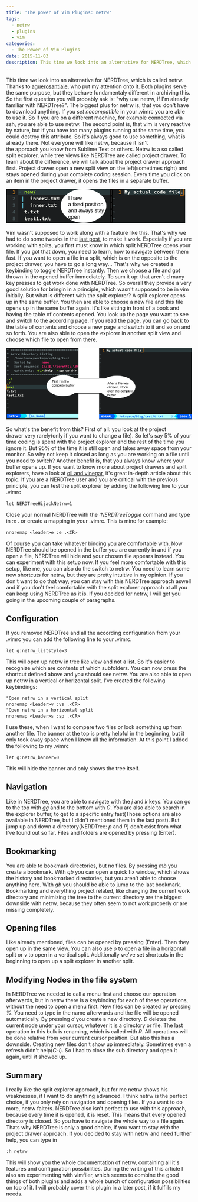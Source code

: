 ```yaml
---
title: 'The power of Vim Plugins: netrw'
tags:
  - netrw
  - plugins
  - vim
categories:
  - The Power of Vim Plugins
date: 2015-11-03
description: This time we look into an alternative for NERDTree, which is called netrw. Thanks to aguerosantiale, who put my attention onto it. Both plugins serve the same purpose, but they behave fundamentaly different in archiving this.
---
```


This time we look into an alternative for NERDTree, which is called netrw.
Thanks to [aguerosantiale](https://www.reddit.com/user/aguerosantiale), who put
my attention onto it. Both plugins serve the same purpose, but they behave
fundamentaly different in archiving this. So the first question you will
probably ask is: "why use netrw, if I'm already familiar with NERDTree?". The
biggest plus for netrw is, that you don't have to download anything. If you
_set nocampatible_ in your .vimrc you are able to use it. So if you are on a
different machine, for example connected via ssh, you are able to use netrw.
The second point is, that vim is very reactive by nature, but if you have too
many plugins running at the same time, you could destroy this attribute. So
it's always good to use something, what is already there. Not everyone will
like netrw, because it isn't the approach you know from Sublime Text or others.
Netrw is a so called split explorer, while tree views like NERDTree are called
project drawer. To learn about the difference, we will talk about the project
drawer approach first. Project drawer open a new split view on the
left(sometimes right) and stays opened during your complete coding session.
Every time you click on an item in the project drawer, it opens the files in a
separate buffer.  

<img src="/images/blog_explorer.png" alt="Explorer" title="Explorer" />  

Vim wasn't supposed to work along with a feature like this. That's why we had
to do some tweaks in the [last
post](http://snow-dev.com/the-power-of-vim-plugins-nerdtree/), to make it work.
Especially if you are working with splits, you first must know in which split
NERDTree opens your file. If you got that down, you need to learn, how to
navigate between them fast. If you want to open a file in a split, which is on
the opposite to the project drawer, you have to go a long way... That's why we
created a keybinding to toggle NERDTree instantly. Then we choose a file and
got thrown in the opened buffer immediately. To sum it up: that aren't d many
key presses to get work done with NERDTree. So overall they provide a very good
solution for bringin in a principle, which wasn't supposed to be in vim
initially. But what is different with the split explorer? A split explorer
opens up in the same buffer. You then are able to choose a new file and this
file opens up in the same buffer again. It's like sitting in front of a book
and having the table of contents opened. You look up the page you want to see
and switch to the according page. If you read the page, you can go back to the
table of contents and choose a new page and switch to it and so on and so
forth. You are also able to open the explorer in another split view and choose
which file to open from there. 

<img src="/images/split.png" alt="Split" title="Split" />  

So what's the benefit from this? First of all: you look at the project
drawer very rarely(only if you want to change a file). So let's say 5% of your
time coding is spent with the project explorer and the rest of the time you
ignore it. But 95% of the time it is still open and takes away space from your
monitor. So why not keep it closed as long as you are working on a file until
you need to switch? Another benefit is, that you always know where your buffer
opens up. If you want to know more about project drawers and split explorers,
have a look at [oil and
vinegar](http://vimcasts.org/blog/2013/01/oil-and-vinegar-split-windows-and-project-drawer/),
it's great in-depth article about this topic. If you are a NERDTree user and
you are critical with the previous principle, you can test the split explorer
by adding the following line to your .vimrc

```
let NERDTreeHijackNetrw=1
```

Close your normal NERDTree with the _:NERDTreeToggle_ command and type in _:e
._ or create a mapping in your .vimrc. This is mine for example:

```
nnoremap <leader>e :e .<CR>
```

Of course you can take whatever binding you are comfortable with. Now NERDTree
should be opened in the buffer you are currently in and if you open a file,
NERDTree will hide and your chosen file appears instead. You can experiment
with this setup now. If you feel more comfortable with this setup, like me, you
can also do the switch to netrw. You need to learn some new shortcuts for
netrw, but they are pretty intuitive in my opinion. If you don't want to go
that way, you can stay with this NERDTree approach aswell and if you don't feel
comfortable with the split explorer approach at all you can keep using NERDTree
as it is. If you decided for netrw, I will get you going in the upcoming couple
of paragraphs.

## Configuration 
If you removed NERDTree and all the according configuration
from your .vimrc you can add the following line to your .vimrc.

```
let g:netrw_liststyle=3
```

This will open up netrw in tree like view and not a list. So it's easier to
recognize which are contents of which subfolders. You can now press the
shortcut defined above and you should see netrw. You are also able to open up
netrw in a vertical or horizontal split. I've created the following
keybindings:

```
"Open netrw in a vertical split
nnoremap <Leader>v :vs .<CR>
"Open netrw in a horizontal split
nnoremap <Leader>s :sp .<CR>
```

I use these, when I want to compare two files or look something up from another
file. The banner at the top is pretty helpful in the beginning, but it only
took away space when I knew all the information. At this point I added the
following to my .vimrc

```
let g:netrw_banner=0
```

This will hide the banner and only shows the tree itself. 

## Navigation
Like in NERDTree, you are able to navigate with the _j_ and _k_
keys. You can go to the top with _gg_ and to the bottom with _G_. You are also
able to search in the explorer buffer, to get to a specific entry fast(Those
options are also available in NERDTree, but I didn't mentioned them in the last
post). But jump up and down a directory(NERDTree: _p_ and _P_) don't exist from
what I've found out so far. Files and folders are opened by pressing
_<CR>_(Enter). 

## Bookmarking 
You are able to bookmark directories, but no files. By pressing
_mb_ you create a bookmark. With _qb_ you can open a quick fix window, which
shows the history and bookmarked directories, but you aren't able to choose
anything here. With _gb_ you should be able to jump to the last bookmark.
Bookmarking and everything project related, like changing the current work
directory and minimizing the tree to the current directory are the biggest
downside with netrw, because they often seem to not work properly or are
missing completely. 

## Opening files 
Like already mentioned, files can be opened by pressing
_<CR>_(Enter). Then they open up in the same view. You can also use _o_ to open
a file in a horizontal split or _v_ to open in a vertical split. Additionally
we've set shortcuts in the beginning to open up a split explorer in another
split. 

## Modifying Nodes in the file system 
In NERDTree we needed to call a menu
first and choose our operation afterwards, but in netrw there is a keybinding
for each of these operations, without the need to open a menu first. New files
can be created by pressing _%_. You need to type in the name afterwards and the
file will be opened automatically. By pressing _d_ you create a new directory.
_D_ deletes the current node under your cursor, whatever it is a directory or
file. The last operation in this bulk is renaming, which is called with _R_.
All operations will be done relative from your current cursor position. But
also this has a downside. Creating new files don't show up immediately.
Sometimes even a refresh didn't help(_C-l_). So I had to close the sub
directory and open it again, until it showed up. 

## Summary
I really like the split explorer approach, but for me netrw shows his
weaknesses, if I want to do anything advanced. I think netrw is the perfect
choice, if you only rely on navigation and opening files. If you want to do
more, netrw falters. NERDTree also isn't perfect to use with this approach,
because every time it is opened, it is reset. This means that every opened
directory is closed. So you have to navigate the whole way to a file again.
Thats why NERDTree is only a good choice, if you want to stay with the project
drawer approach. If you decided to stay with netrw and need further help, you
can type in

```
:h netrw
```

This will show you the whole documentation of netrw, containing all it's
features and configuration possibilities. During the writing of this article I
also am experimenting with vimfiler, which seems to combine the good things of
both plugins and adds a whole bunch of configuration possibilities on top of
it. I will probably cover this plugin in a later post, if it fulfills my needs.
